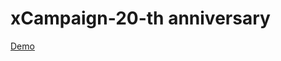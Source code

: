 # xCampaign-20-th anniversary
[Demo](https://elecraft2002.github.io/xCampaign-20-th/demo/Xcampaign_logo_pro.ai%20Comp%201.html)

